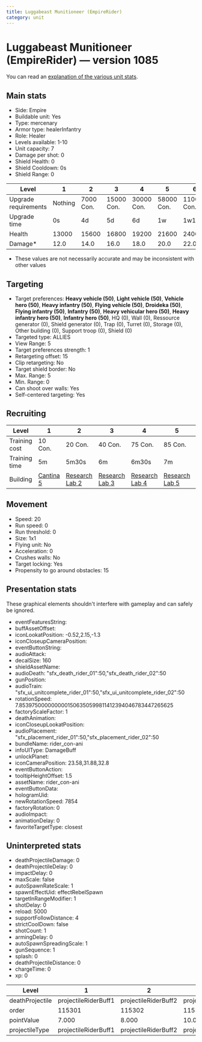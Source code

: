 ```yaml
---
title: Luggabeast Munitioneer (EmpireRider)
category: unit
---
```


# Luggabeast Munitioneer (EmpireRider) — version 1085

You can read an [explanation  of the various unit stats](unitexplained.md).

## Main stats

  * Side: Empire
  * Buildable unit: Yes
  * Type: mercenary
  * Armor type: healerInfantry
  * Role: Healer
  * Levels available: 1-10
  * Unit capacity: 7
  * Damage per shot: 0
  * Shield Health: 0
  * Shield Cooldown: 0s
  * Shield Range: 0

|Level               |1      |2        |3         |4         |5         |6          |7          |8          |9          |10         |
|--------------------|-------|---------|----------|----------|----------|-----------|-----------|-----------|-----------|-----------|
|Upgrade requirements|Nothing|7000 Con.|15000 Con.|30000 Con.|58000 Con.|110000 Con.|140000 Con.|160000 Con.|165000 Con.|168000 Con.|
|Upgrade time        |0s     |4d       |5d        |6d        |1w        |1w1d       |1w2d       |1w3d       |1w4d       |1w5d       |
|Health              |13000  |15600    |16800     |19200     |21600     |24000      |26400      |28800      |31200      |36000      |
|Damage*             |12.0   |14.0     |16.0      |18.0      |20.0      |22.0       |24.0       |26.0       |28.0       |30.0       |

* These values are not necessarily accurate and may be inconsistent with other values

## Targeting

  * Target preferences: **Heavy vehicle (50)**, **Light vehicle (50)**, **Vehicle hero (50)**, **Heavy infantry (50)**, **Flying vehicle (50)**, **Droideka (50)**, **Flying infantry (50)**, **Infantry (50)**, **Heavy vehicular hero (50)**, **Heavy infantry hero (50)**, **Infantry hero (50)**, HQ (0), Wall (0), Ressource generator (0), Shield generator (0), Trap (0), Turret (0), Storage (0), Other building (0), Support troop (0), Shield (0)
  * Targeted type: ALLIES
  * View Range: 5
  * Target preferences strength: 1
  * Retargeting offset: 15
  * Clip retargeting: No
  * Target shield border: No
  * Max. Range: 5
  * Min. Range: 0
  * Can shoot over walls: Yes
  * Self-centered targeting: Yes

## Recruiting

|Level        |1                                        |2                                      |3                                      |4                                      |5                                      |6                                      |7                                      |8                                      |9                                      |10                                      |
|-------------|-----------------------------------------|---------------------------------------|---------------------------------------|---------------------------------------|---------------------------------------|---------------------------------------|---------------------------------------|---------------------------------------|---------------------------------------|----------------------------------------|
|Training cost|10 Con.                                  |20 Con.                                |40 Con.                                |75 Con.                                |85 Con.                                |125 Con.                               |170 Con.                               |230 Con.                               |310 Con.                               |525 Con.                                |
|Training time|5m                                       |5m30s                                  |6m                                     |6m30s                                  |7m                                     |7m30s                                  |8m                                     |8m30s                                  |9m                                     |9m30s                                   |
|Building     |[Cantina 5](empireContrabandCantina.html)|[Research Lab 2](empireOffenseLab.html)|[Research Lab 3](empireOffenseLab.html)|[Research Lab 4](empireOffenseLab.html)|[Research Lab 5](empireOffenseLab.html)|[Research Lab 6](empireOffenseLab.html)|[Research Lab 7](empireOffenseLab.html)|[Research Lab 8](empireOffenseLab.html)|[Research Lab 9](empireOffenseLab.html)|[Research Lab 10](empireOffenseLab.html)|

## Movement

  * Speed: 20
  * Run speed: 0
  * Run threshold: 0
  * Size: 1x1
  * Flying unit: No
  * Acceleration: 0
  * Crushes walls: No
  * Target locking: Yes
  * Propensity to go around obstacles: 15

## Presentation stats

These graphical elements shouldn't interfere with gameplay and can safely be ignored.

  * eventFeaturesString: 
  * buffAssetOffset: 
  * iconLookatPosition: -0.52,2.15,-1.3
  * iconCloseupCameraPosition: 
  * eventButtonString: 
  * audioAttack: 
  * decalSize: 160
  * shieldAssetName: 
  * audioDeath: "sfx_death_rider_01":50,"sfx_death_rider_02":50
  * gunPosition: 
  * audioTrain: "sfx_ui_unitcomplete_rider_01":50,"sfx_ui_unitcomplete_rider_02":50
  * rotationSpeed: 7.8539750000000001506350599811412394046783447265625
  * factoryScaleFactor: 1
  * deathAnimation: 
  * iconCloseupLookatPosition: 
  * audioPlacement: "sfx_placement_rider_01":50,"sfx_placement_rider_02":50
  * bundleName: rider_con-ani
  * infoUIType: DamageBuff
  * unlockPlanet: 
  * iconCameraPosition: 23.58,31.88,32.8
  * eventButtonAction: 
  * tooltipHeightOffset: 1.5
  * assetName: rider_con-ani
  * eventButtonData: 
  * hologramUid: 
  * newRotationSpeed: 7854
  * factoryRotation: 0
  * audioImpact: 
  * animationDelay: 0
  * favoriteTargetType: closest

## Uninterpreted stats

  * deathProjectileDamage: 0
  * deathProjectileDelay: 0
  * impactDelay: 0
  * maxScale: false
  * autoSpawnRateScale: 1
  * spawnEffectUid: effectRebelSpawn
  * targetInRangeModifier: 1
  * shotDelay: 0
  * reload: 5000
  * supportFollowDistance: 4
  * strictCoolDown: false
  * shotCount: 1
  * armingDelay: 0
  * autoSpawnSpreadingScale: 1
  * gunSequence: 1
  * splash: 0
  * deathProjectileDistance: 0
  * chargeTime: 0
  * xp: 0

|Level          |1                   |2                   |3                   |4                   |5                   |6                   |7                   |8                   |9                   |10                   |
|---------------|--------------------|--------------------|--------------------|--------------------|--------------------|--------------------|--------------------|--------------------|--------------------|---------------------|
|deathProjectile|projectileRiderBuff1|projectileRiderBuff2|projectileRiderBuff3|projectileRiderBuff4|projectileRiderBuff5|projectileRiderBuff6|projectileRiderBuff7|projectileRiderBuff8|projectileRiderBuff9|projectileRiderBuff10|
|order          |115301              |115302              |115303              |115304              |115305              |115306              |115307              |115308              |115309              |115310               |
|pointValue     |7.000               |8.000               |10.000              |11.000              |13.000              |14.000              |15.000              |17.000              |18.000              |21.000               |
|projectileType |projectileRiderBuff1|projectileRiderBuff2|projectileRiderBuff3|projectileRiderBuff4|projectileRiderBuff5|projectileRiderBuff6|projectileRiderBuff7|projectileRiderBuff8|projectileRiderBuff9|projectileRiderBuff10|

